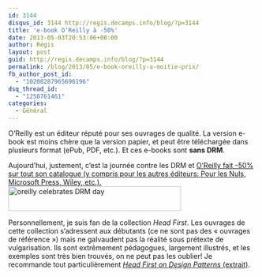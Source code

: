 ```yaml
---
id: 3144
disqus_id: 3144 http://regis.decamps.info/blog/?p=3144
title: 'e-book O’Reilly à -50%'
date: 2013-05-03T20:53:06+00:00
author: Régis
layout: post
guid: http://regis.decamps.info/blog/?p=3144
permalink: /blog/2013/05/e-book-oreilly-a-moitie-prix/
fb_author_post_id:
  - "10200287965696196"
dsq_thread_id:
  - "1258761461"
categories:
  - Général
---
```

O’Reilly est un éditeur réputé pour ses ouvrages de qualité. La version e-book est moins chère que la version papier, et peut être téléchargée dans plusieurs format (ePub, PDF, etc.). Et ces e-books sont **sans DRM**.

Aujourd’hui, justement, c’est la journée contre les DRM et <a href="http://www.dpbolvw.net/click-7128227-11364397" target="_top">O’Reilly fait -50% sur tout son catalogue (y compris pour les autres éditeurs: Pour les Nuls, Microsoft Press, Wiley, etc.).<br /> <img src="http://regis.decamps.info/blog/wp-content/uploads/2013/05/Capture-d’écran-2013-05-03-à-20.35.55-350x50.png" alt="oreilly celebrates DRM day" width="350" height="50" class="size-medium wp-image-3145" srcset="http://regis.decamps.info/blog/wp-content/uploads/2013/05/Capture-d’écran-2013-05-03-à-20.35.55-350x50.png 350w, http://regis.decamps.info/blog/wp-content/uploads/2013/05/Capture-d’écran-2013-05-03-à-20.35.55-500x71.png 500w, http://regis.decamps.info/blog/wp-content/uploads/2013/05/Capture-d’écran-2013-05-03-à-20.35.55.png 661w" sizes="(max-width: 350px) 100vw, 350px" /><br /> </a><img src="http://www.lduhtrp.net/image-7128227-11364397" width="1" height="1" border="0" />

Personnellement, je suis fan de la collection _Head First_. Les ouvrages de cette collection s’adressent aux débutants (ce ne sont pas des « ouvrages de référence ») mais ne galvaudent pas la réalité sous prétexte de vulgarisation. Ils sont extrêmement pédagogues, largement illustrés, et les exemples sont très bien trouvés, on ne peut pas les oublier! Je recommande tout particulièrement [_Head First on Design Patterns_ (extrait)](http://books.google.fr/books?id=LjJcCnNf92kC&printsec=frontcover&hl=fr&source=gbs_atb#v=onepage&q&f=true "Head First on Design Patterns sur Google books").
